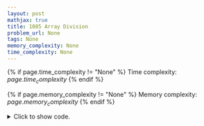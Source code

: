 ```yaml
---
layout: post
mathjax: true
title: 1085 Array Division
problem_url: None
tags: None
memory_complexity: None
time_complexity: None
---
```




{% if page.time_complexity != "None" %}
Time complexity: ${{ page.time_complexity }}$
{% endif %}

{% if page.memory_complexity != "None" %}
Memory complexity: ${{ page.memory_complexity }}$
{% endif %}

<details>
<summary>
<p style="display:inline">Click to show code.</p>
</summary>
```cpp
{% raw %}
using namespace std;
using ll = long long;
using predicate = function<bool(ll)>;
const int NMAX = 2e5 + 11;
ll n, k, x[NMAX];
ll bs(ll l, ll r, predicate p)
{
    while (l < r)
    {
        ll m = l + (r - l) / 2;
        if (p(m))
            r = m;
        else
            l = m + 1;
    }
    return l;
}
bool max_sum_test(ll max_sum)
{
    ll last_sum = 0;
    int n_partitions = 0;
    for (int i = 0; i < n; ++i)
    {
        if (last_sum + x[i] > max_sum)
        {
            last_sum = 0;
            n_partitions += 1;
        }
        last_sum += x[i];
    }
    n_partitions += 1;
    return (n_partitions <= k);
}
int main(void)
{
    cin >> n >> k;
    for (int i = 0; i < n; ++i)
        cin >> x[i];
    cout << bs(*max_element(x, x + n), 1e18, max_sum_test) << endl;
    return 0;
}

{% endraw %}
```
</details>

